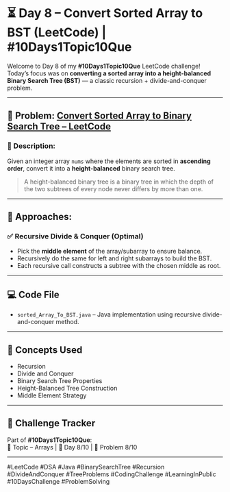 # ⏳ Day 8 – Convert Sorted Array to BST (LeetCode) | #10Days1Topic10Que

Welcome to Day 8 of my **#10Days1Topic10Que** LeetCode challenge!  
Today’s focus was on **converting a sorted array into a height-balanced Binary Search Tree (BST)** — a classic recursion + divide-and-conquer problem.

---

## 📌 Problem: [Convert Sorted Array to Binary Search Tree – LeetCode](https://leetcode.com/problems/convert-sorted-array-to-binary-search-tree/)

### 🔹 Description:  
Given an integer array `nums` where the elements are sorted in **ascending order**, convert it into a **height-balanced** binary search tree.

> A height-balanced binary tree is a binary tree in which the depth of the two subtrees of every node never differs by more than one.

---

## 🧠 Approaches:

### ✅ Recursive Divide & Conquer (Optimal)
- Pick the **middle element** of the array/subarray to ensure balance.
- Recursively do the same for left and right subarrays to build the BST.
- Each recursive call constructs a subtree with the chosen middle as root.

---

## 💻 Code File

- `sorted_Array_To_BST.java` – Java implementation using recursive divide-and-conquer method.

---

## 🧠 Concepts Used

- Recursion  
- Divide and Conquer  
- Binary Search Tree Properties  
- Height-Balanced Tree Construction  
- Middle Element Strategy

---

## 📅 Challenge Tracker

Part of **#10Days1Topic10Que**:  
🔢 Topic – Arrays | 🔁 Day 8/10 | 🧩 Problem 8/10

---

#LeetCode #DSA #Java #BinarySearchTree #Recursion #DivideAndConquer #TreeProblems #CodingChallenge #LearningInPublic #10DaysChallenge #ProblemSolving
